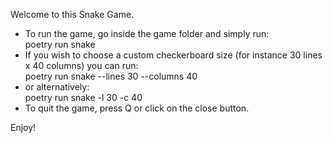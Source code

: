 Welcome to this Snake Game.

- To run the game, go inside the game folder and simply run:  
poetry run snake
- If you wish to choose a custom checkerboard size (for instance 30 lines x 40 columns) you can run:  
poetry run snake --lines 30 --columns 40
- or alternatively:  
poetry run snake -l 30 -c 40
- To quit the game, press Q or click on the close button.

Enjoy!
